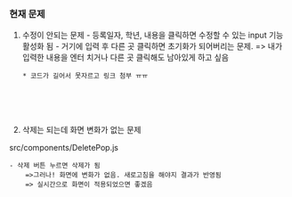 ### 현재 문제

1.  수정이 안되는 문제 - 등록일자, 학년, 내용을 클릭하면 수정할 수 있는 input 기능 활성화 됨 - 거기에 입력 후 다른 곳 클릭하면 초기화가 되어버리는 문제.
    => 내가 입력한 내용을 엔터 치거나 다른 곳 클릭해도 남아있게 하고 싶음

        * 코드가 길어서 못자르고 링크 첨부 ㅠㅠ

    <br/>
    <br/>
    <br/>

2.  삭제는 되는데 화면 변화가 없는 문제

src/components/DeletePop.js

    - 삭제 버튼 누르면 삭제가 됨
        =>그러나! 화면에 변화가 없음. 새로고침을 해야지 결과가 반영됨
        => 실시간으로 화면이 적용되었으면 좋겠음

